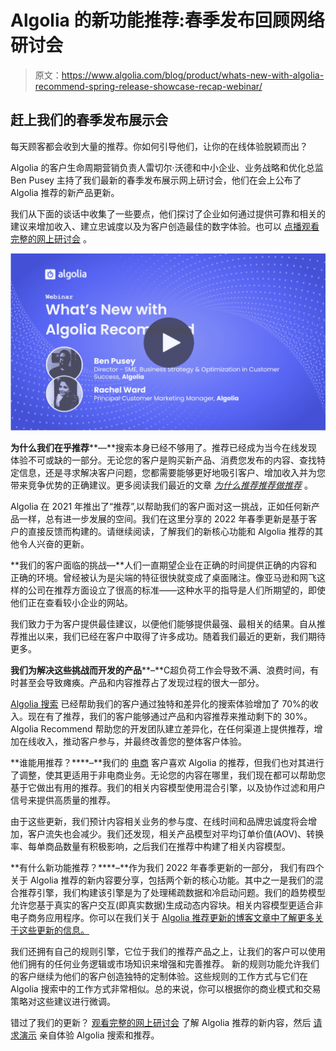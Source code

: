 # Algolia 的新功能推荐:春季发布回顾网络研讨会

> 原文：<https://www.algolia.com/blog/product/whats-new-with-algolia-recommend-spring-release-showcase-recap-webinar/>

## 赶上我们的春季发布展示会

每天顾客都会收到大量的推荐。你如何引导他们，让你的在线体验脱颖而出？

Algolia 的客户生命周期营销负责人雷切尔·沃德和中小企业、业务战略和优化总监 Ben Pusey 主持了我们最新的春季发布展示网上研讨会，他们在会上公布了 Algolia 推荐的[](https://www.algolia.com/products/recommendations/)新产品更新。

我们从下面的谈话中收集了一些要点，他们探讨了企业如何通过提供可靠和相关的建议来增加收入、建立忠诚度以及为客户创造最佳的数字体验。也可以 [点播观看完整的网上研讨会](https://resources.algolia.com/webinars/webinar-recommendproductshowcase) 。

[![What's new with Algolia Recommend webinar video screenshot](img/a5b8df6ef032a4924005ccdfeebd86f2.png)](https://resources.algolia.com/webinars/webinar-recommendproductshowcase)

**为什么我们在乎推荐****—**搜索本身已经不够用了。推荐已经成为当今在线发现体验不可或缺的一部分。无论您的客户是购买新产品、消费您发布的内容、查找特定信息，还是寻求解决客户问题，您都需要能够更好地吸引客户、增加收入并为您带来竞争优势的正确建议。更多阅读我们最近的文章 [*为什么推荐推荐做推荐*](https://www.algolia.com/blog/product/why-we-recommend-recommend-to-make-recommendations/) 。

Algolia 在 2021 年推出了“推荐”,以帮助我们的客户面对这一挑战，正如任何新产品一样，总有进一步发展的空间。我们在这里分享的 2022 年春季更新是基于客户的直接反馈而构建的。请继续阅读，了解我们的新核心功能和 Algolia 推荐的其他令人兴奋的更新。

**我们的客户面临的挑战—**人们一直期望企业在正确的时间提供正确的内容和正确的环境。曾经被认为是尖端的特征很快就变成了桌面赌注。像亚马逊和网飞这样的公司在推荐方面设立了很高的标准——这种水平的指导是人们所期望的，即使他们正在查看较小企业的网站。

我们致力于为客户提供最佳建议，以便他们能够提供最强、最相关的结果。自从推荐推出以来，我们已经在客户中取得了许多成功。随着我们最近的更新，我们期待更多。

**我们为解决这些挑战而开发的产品****–**C超负荷工作会导致不满、浪费时间，有时甚至会导致瘫痪。产品和内容推荐占了发现过程的很大一部分。

[Algolia 搜索](https://www.algolia.com/products/search-and-discovery/hosted-search-api/) 已经帮助我们的客户通过独特和差异化的搜索体验增加了 70%的收入。现在有了推荐，我们的客户能够通过产品和内容推荐来推动剩下的 30%。Algolia Recommend 帮助您的开发团队建立差异化，在任何渠道上提供推荐，增加在线收入，推动客户参与，并最终改善您的整体客户体验。

**谁能用推荐？****–**我们的 [电商](https://www.algolia.com/industries-and-solutions/ecommerce/) 客户喜欢 Algolia 的推荐，但我们也对其进行了调整，使其更适用于非电商业务。无论您的内容在哪里，我们现在都可以帮助您基于它做出有用的推荐。我们的相关内容模型使用混合引擎，以及协作过滤和用户信号来提供高质量的推荐。

由于这些更新，我们预计内容相关业务的参与度、在线时间和品牌忠诚度将会增加，客户流失也会减少。我们还发现，相关产品模型对平均订单价值(AOV)、转换率、每单商品数量有积极影响，之后我们在推荐中构建了相关内容模型。

**有什么新功能推荐？****–**作为我们 2022 年春季更新的一部分， 我们有四个关于 Algolia 推荐的新内容要分享，包括两个新的核心功能。其中之一是我们的混合推荐引擎，我们构建该引擎是为了处理稀疏数据和冷启动问题。我们的趋势模型允许您基于真实的客户交互(即真实数据)生成动态内容块。相关内容模型更适合非电子商务应用程序。你可以在我们关于 [Algolia 推荐更新的博客文章中了解更多关于这些更新的信息。](https://www.algolia.com/blog/product/ai-powered-recommendations-product-launch/)

我们还拥有自己的规则引擎，它位于我们的推荐产品之上，让我们的客户可以使用他们拥有的任何业务逻辑或市场知识来增强和完善推荐。 新的规则功能允许我们的客户继续为他们的客户创造独特的定制体验。这些规则的工作方式与它们在 Algolia 搜索中的工作方式非常相似。总的来说，你可以根据你的商业模式和交易策略对这些建议进行微调。

错过了我们的更新？ [观看完整的网上研讨会](https://resources.algolia.com/webinars/webinar-recommendproductshowcase) 了解 Algolia 推荐的新内容，然后 [请求演示](https://www.algolia.com/demorequest/) 亲自体验 Algolia 搜索和推荐。